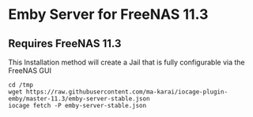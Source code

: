# Emby Server for FreeNAS 11.3 
## Requires FreeNAS 11.3

This Installation method will create a Jail that is fully configurable via the FreeNAS GUI

    cd /tmp
    wget https://raw.githubusercontent.com/ma-karai/iocage-plugin-emby/master-11.3/emby-server-stable.json
    iocage fetch -P emby-server-stable.json
